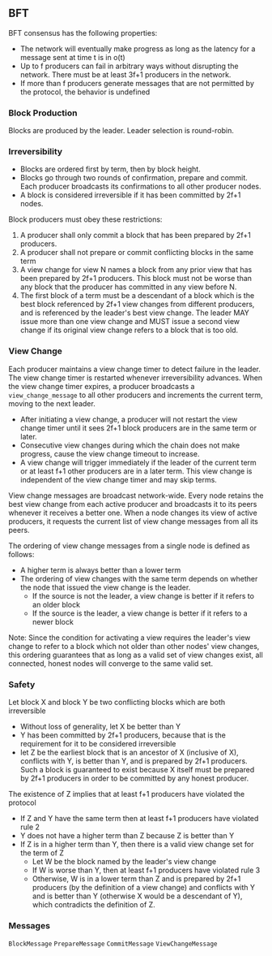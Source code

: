 ## BFT

BFT consensus has the following properties:
- The network will eventually make progress as long as the latency for a message sent at time t is in o(t)
- Up to f producers can fail in arbitrary ways without disrupting the network. There must be at least 3f+1 producers in the network.
- If more than f producers generate messages that are not permitted by the protocol, the behavior is undefined

### Block Production

Blocks are produced by the leader. Leader selection is round-robin.

### Irreversibility

- Blocks are ordered first by term, then by block height.
- Blocks go through two rounds of confirmation, prepare and commit. Each producer broadcasts its confirmations to all other producer nodes.
- A block is considered irreversible if it has been committed by 2f+1 nodes.

Block producers must obey these restrictions:
1. A producer shall only commit a block that has been prepared by 2f+1 producers.
2. A producer shall not prepare or commit conflicting blocks in the same term
3. A view change for view N names a block from any prior view that has been prepared by 2f+1 producers. This block must not be worse than any block that the producer has committed in any view before N.
4. The first block of a term must be a descendant of a block which is the best block referenced by 2f+1 view changes from different producers, and is referenced by the leader's best view change. The leader MAY issue more than one view change and MUST issue a second view change if its original view change refers to a block that is too old.

### View Change

Each producer maintains a view change timer to detect failure in the leader. The view change timer is restarted whenever irreversibility advances. When the view change timer expires, a producer broadcasts a `view_change_message` to all other producers and increments the current term, moving to the next leader.

- After initiating a view change, a producer will not restart the view change timer until it sees 2f+1 block producers are in the same term or later.
- Consecutive view changes during which the chain does not make progress, cause the view change timeout to increase.
- A view change will trigger immediately if the leader of the current term or at least f+1 other producers are in a later term. This view change is independent of the view change timer and may skip terms.

View change messages are broadcast network-wide. Every node retains the best view change from each active producer and broadcasts it to its peers whenever it receives a better one. When a node changes its view of active producers, it requests the current list of view change messages from all its peers.

The ordering of view change messages from a single node is defined as follows:
- A higher term is always better than a lower term
- The ordering of view changes with the same term depends on whether the node that issued the view change is the leader.
  - If the source is not the leader, a view change is better if it refers to an older block
  - If the source is the leader, a view change is better if it refers to a newer block

Note: Since the condition for activating a view requires the leader's view change to refer to a block which not older than other nodes' view changes, this ordering guarantees that as long as a valid set of view changes exist, all connected, honest nodes will converge to the same valid set.

### Safety

Let block X and block Y be two conflicting blocks which are both irreversible
- Without loss of generality, let X be better than Y
- Y has been committed by 2f+1 producers, because that is the requirement for it to be considered irreversible
- let Z be the earliest block that is an ancestor of X (inclusive of X), conflicts with Y, is better than Y, and is prepared by 2f+1 producers. Such a block is guaranteed to exist because X itself must be prepared by 2f+1 producers in order to be committed by any honest producer.

The existence of Z implies that at least f+1 producers have violated the protocol
- If Z and Y have the same term then at least f+1 producers have violated rule 2
- Y does not have a higher term than Z because Z is better than Y
- If Z is in a higher term than Y, then there is a valid view change set for the term of Z
  - Let W be the block named by the leader's view change
  - If W is worse than Y, then at least f+1 producers have violated rule 3
  - Otherwise, W is in a lower term than Z and is prepared by 2f+1 producers (by the definition of a view change) and conflicts with Y and is better than Y (otherwise X would be a descendant of Y), which contradicts the definition of Z.

### Messages

`BlockMessage`
`PrepareMessage`
`CommitMessage`
`ViewChangeMessage`